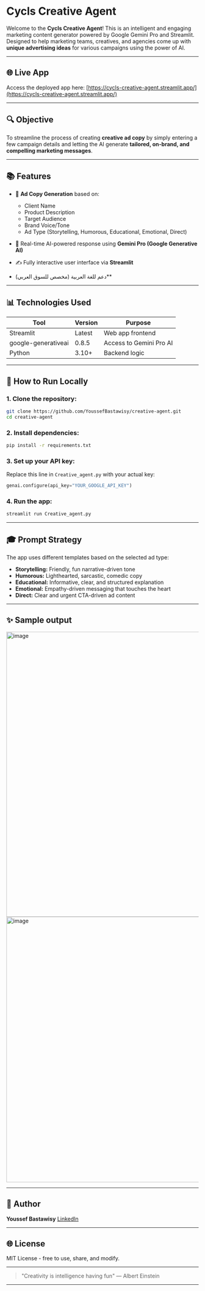#  Cycls Creative Agent

Welcome to the **Cycls Creative Agent**! This is an intelligent and engaging marketing content generator powered by Google Gemini Pro and Streamlit. Designed to help marketing teams, creatives, and agencies come up with **unique advertising ideas** for various campaigns using the power of AI.

---

## 🌐 Live App

Access the deployed app here: [https://cycls-creative-agent.streamlit.app/](https://cycls-creative-agent.streamlit.app/)

---

## 🔍 Objective

To streamline the process of creating **creative ad copy** by simply entering a few campaign details and letting the AI generate **tailored, on-brand, and compelling marketing messages**.

---

## 📚 Features

* 📑 **Ad Copy Generation** based on:

  * Client Name
  * Product Description
  * Target Audience
  * Brand Voice/Tone
  * Ad Type (Storytelling, Humorous, Educational, Emotional, Direct)
* 🚀 Real-time AI-powered response using **Gemini Pro (Google Generative AI)**
* ✍️ Fully interactive user interface via **Streamlit**
* دعم للغة العربية (مخصص للسوق العربي)\*\*

---

## 📊 Technologies Used

| Tool                | Version | Purpose                 |
| ------------------- | ------- | ----------------------- |
| Streamlit           | Latest  | Web app frontend        |
| google-generativeai | 0.8.5  | Access to Gemini Pro AI |
| Python              | 3.10+   | Backend logic           |

---

## 🚧 How to Run Locally

### 1. Clone the repository:

```bash
git clone https://github.com/YoussefBastawisy/creative-agent.git
cd creative-agent
```

### 2. Install dependencies:

```bash
pip install -r requirements.txt
```

### 3. Set up your API key:

Replace this line in `Creative_agent.py` with your actual key:

```python
genai.configure(api_key="YOUR_GOOGLE_API_KEY")
```

### 4. Run the app:

```bash
streamlit run Creative_agent.py
```

---

## 🎓 Prompt Strategy

The app uses different templates based on the selected ad type:

* **Storytelling:** Friendly, fun narrative-driven tone
* **Humorous:** Lighthearted, sarcastic, comedic copy
* **Educational:** Informative, clear, and structured explanation
* **Emotional:** Empathy-driven messaging that touches the heart
* **Direct:** Clear and urgent CTA-driven ad content

---

## ✨ Sample output

<img width="919" height="745" alt="image" src="https://github.com/user-attachments/assets/1ecaac74-b781-44b1-a079-721deb4c628f" />
<img width="636" height="694" alt="image" src="https://github.com/user-attachments/assets/5a21c471-2a4c-473d-a313-80bc8b9e4e11" />

---

## 📍 Author

**Youssef Bastawisy**
[LinkedIn](www.linkedin.com/in/youssef-bastawisy)

---

## 🌐 License

MIT License - free to use, share, and modify.

---

> "Creativity is intelligence having fun" — Albert Einstein

---
